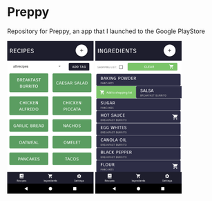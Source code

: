 # Preppy
Repository for Preppy, an app that I launched to the Google PlayStore

<img src="Preppy%20Launch%20Items/Preppy%20Screenshots/Phone/Recipe%20List.png" width="200" height="354"> 
<img src="Preppy%20Launch%20Items/Preppy%20Screenshots/Phone/Ingredient%20List%20View.png" width="200" height="354"> 
